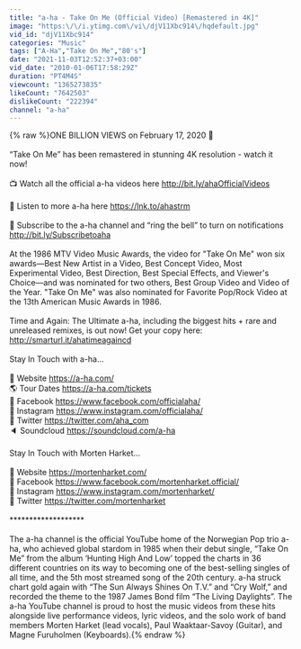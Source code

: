 ```yaml
---
title: "a-ha - Take On Me (Official Video) [Remastered in 4K]"
image: "https:\/\/i.ytimg.com\/vi\/djV11Xbc914\/hqdefault.jpg"
vid_id: "djV11Xbc914"
categories: "Music"
tags: ["A-Ha","Take On Me","80's"]
date: "2021-11-03T12:52:37+03:00"
vid_date: "2010-01-06T17:58:29Z"
duration: "PT4M4S"
viewcount: "1365273835"
likeCount: "7642503"
dislikeCount: "222394"
channel: "a-ha"
---
```

{% raw %}ONE BILLION VIEWS on February 17, 2020 📅<br /><br />“Take On Me” has been remastered in stunning 4K resolution - watch it now!<br /><br />📺 Watch all the official a-ha videos here <a rel="nofollow" target="blank" href="http://bit.ly/ahaOfficialVideos">http://bit.ly/ahaOfficialVideos</a><br /><br />🎼 Listen to more a-ha here <a rel="nofollow" target="blank" href="https://lnk.to/ahastrm">https://lnk.to/ahastrm</a><br /><br />🔔 Subscribe to the a-ha channel and “ring the bell” to turn on notifications <a rel="nofollow" target="blank" href="http://bit.ly/Subscribetoaha">http://bit.ly/Subscribetoaha</a><br /><br />At the 1986 MTV Video Music Awards, the video for &quot;Take On Me&quot; won six awards—Best New Artist in a Video, Best Concept Video, Most Experimental Video, Best Direction, Best Special Effects, and Viewer's Choice—and was nominated for two others, Best Group Video and Video of the Year. &quot;Take On Me&quot; was also nominated for Favorite Pop/Rock Video at the 13th American Music Awards in 1986.<br /><br />Time and Again: The Ultimate a-ha, including the biggest hits + rare and unreleased remixes, is out now! Get your copy here: <a rel="nofollow" target="blank" href="http://smarturl.it/ahatimeagaincd">http://smarturl.it/ahatimeagaincd</a><br /><br />Stay In Touch with a-ha…<br /><br />📡 Website <a rel="nofollow" target="blank" href="https://a-ha.com/">https://a-ha.com/</a><br />🌎 Tour Dates <a rel="nofollow" target="blank" href="https://a-ha.com/tickets">https://a-ha.com/tickets</a><br />📣 Facebook <a rel="nofollow" target="blank" href="https://www.facebook.com/officialaha/">https://www.facebook.com/officialaha/</a><br />📸 Instagram <a rel="nofollow" target="blank" href="https://www.instagram.com/officialaha/">https://www.instagram.com/officialaha/</a><br />📱 Twitter <a rel="nofollow" target="blank" href="https://twitter.com/aha_com">https://twitter.com/aha_com</a><br />🔈 Soundcloud <a rel="nofollow" target="blank" href="https://soundcloud.com/a-ha">https://soundcloud.com/a-ha</a><br /><br />Stay In Touch with Morten Harket…<br /><br />📡 Website <a rel="nofollow" target="blank" href="https://mortenharket.com/">https://mortenharket.com/</a><br />📣 Facebook <a rel="nofollow" target="blank" href="https://www.facebook.com/mortenharket.official/">https://www.facebook.com/mortenharket.official/</a><br />📸 Instagram <a rel="nofollow" target="blank" href="https://www.instagram.com/mortenharket/">https://www.instagram.com/mortenharket/</a><br />📱 Twitter <a rel="nofollow" target="blank" href="https://twitter.com/mortenharket">https://twitter.com/mortenharket</a><br /><br />*******************<br /><br />The a-ha channel is the official YouTube home of the Norwegian Pop trio a-ha, who achieved global stardom in 1985 when their debut single, “Take On Me” from the album ‘Hunting High And Low’ topped the charts in 36 different countries on its way to becoming one of the best-selling singles of all time, and the 5th most streamed song of the 20th century. a-ha struck chart gold again with “The Sun Always Shines On T.V.” and “Cry Wolf,” and recorded the theme to the 1987 James Bond film “The Living Daylights”. The a-ha YouTube channel is proud to host the music videos from these hits alongside live performance videos, lyric videos, and the solo work of band members Morten Harket (lead vocals), Paul Waaktaar-Savoy (Guitar), and Magne Furuholmen (Keyboards).{% endraw %}
